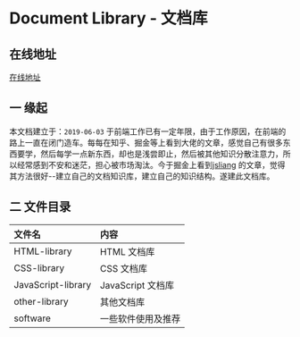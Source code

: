 # Document Library - 文档库

## 在线地址

[在线地址](https://gintangible.github.io/document-library/)

## 一 缘起

本文档建立于：`2019-06-03` 
于前端工作已有一定年限，由于工作原因，在前端的路上一直在闭门造车。每每在知乎、掘金等上看到大佬的文章，感觉自己有很多东西要学，然后每学一点新东西，却也是浅尝即止，然后被其他知识分散注意力，所以经常感到不安和迷茫，担心被市场淘汰。今于掘金上看到[jsliang](https://juejin.im/user/584613ba128fe10058b3cf68) 的文章，觉得其方法很好--建立自己的文档知识库，建立自己的知识结构。遂建此文档库。

## 二 文件目录

| 文件名 | 内容 |
| :--- | :--- |
| HTML-library | HTML 文档库 |
| CSS-library | CSS 文档库 |
| JavaScript-library | JavaScript 文档库 |
| other-library | 其他文档库 |
| software | 一些软件使用及推荐 |



